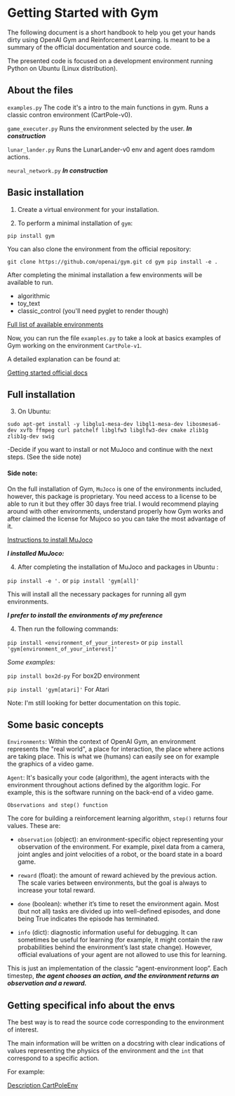 # Getting Started with Gym

The following document is a short handbook to help you get your
hands dirty using OpenAI Gym and Reinforcement Learning. Is meant to be a summary of the official documentation and source code.

The presented code is focused on a development environment
running Python on Ubuntu (Linux distribution).

## About the files

`examples.py` The code it's a intro to the main functions in gym. Runs a classic contron environment (CartPole-v0). 

`game_executer.py` Runs the environment selected by the user. ***In construction***

`lunar_lander.py` Runs the LunarLander-v0 env and agent does ramdom actions.

`neural_network.py` ***In construction***

## Basic installation

1. Create a virtual environment for your installation.

2. To perform a minimal installation of `gym`:

`pip install gym`

You can also clone the environment from the official repository:

`git clone https://github.com/openai/gym.git
cd gym
pip install -e .`

After completing the minimal installation a few environments will be available to run.

- algorithmic
- toy_text
- classic_control (you'll need pyglet to render though)

[Full list of available environments](https://gym.openai.com/envs/#classic_control)

Now, you can run the file `examples.py` to take a look at basics examples of Gym working on the environment `CartPole-v1`.

A detailed explanation can be found at:

[Getting started official docs](https://gym.openai.com/docs/#available-environments)

## Full installation

3. On Ubuntu:

`sudo apt-get install -y libglu1-mesa-dev libgl1-mesa-dev libosmesa6-dev xvfb ffmpeg curl patchelf libglfw3 libglfw3-dev cmake zlib1g zlib1g-dev swig`

-Decide if you want to install or not MuJoco and continue with the next steps. (See the side note)

#### Side note:

On the full installation of Gym, `MuJoco` is one of the environments included, however, this package is proprietary. You need access to a license to be able to run it but they offer 30 days free trial. I would recommend playing around with other environments, understand properly how Gym works and after claimed the license for Mujoco so you can take the most advantage of it.

[Instructions to install MuJoco](https://github.com/openai/mujoco-py#obtaining-the-binaries-and-license-key)

***I installed MuJoco:***

4. After completing the installation of MuJoco and packages in Ubuntu :

`pip install -e '.`
or
`pip install 'gym[all]'`

This will install all the necessary packages for running all gym environments.

***I prefer to install the environments of my preference***

4. Then run the following commands: 

`pip install <environment_of_your_interest>`
or
`pip install 'gym[environment_of_your_interest]'`

*Some examples:*

`pip install box2d-py` For box2D environment

`pip install 'gym[atari]'` For Atari

Note: I'm still looking for better documentation on this topic.

## Some basic concepts

`Environments`: Within the context of OpenAI Gym, an environment represents the "real world", a place for interaction, the place where actions are taking place. This is what we (humans) can easily see on for example the graphics of a video game.

`Agent`: It's basically your code (algorithm), the agent interacts with the environment throughout actions defined by the algorithm logic. For example, this is the software running on the back-end of a video game.

`Observations and step() function`

The core for building a reinforcement learning algorithm, `step()` returns four values. These are:

- `observation` (object): an environment-specific object representing your observation of the environment. For example, pixel data from a camera, joint angles and joint velocities of a robot, or the board state in a board game.

- `reward` (float): the amount of reward achieved by the previous action. The scale varies between environments, but the goal is always to increase your total reward.

- `done` (boolean): whether it’s time to reset the environment again. Most (but not all) tasks are divided up into well-defined episodes, and done being True indicates the episode has terminated.

- `info` (dict): diagnostic information useful for debugging. It can sometimes be useful for learning (for example, it might contain the raw probabilities behind the environment’s last state change). However, official evaluations of your agent are not allowed to use this for learning.

This is just an implementation of the classic “agent-environment loop”. Each timestep, ***the agent chooses an action, and the environment returns an observation and a reward.***

## Getting specifical info about the envs

The best way is to read the source code corresponding to the environment of interest.

The main information will be written on a docstring with clear indications of values representing the physics of the environment and the `int` that correspond to a specific action.

For example:

[Description CartPoleEnv](https://github.com/openai/gym/blob/master/gym/envs/classic_control/cartpole.py)


